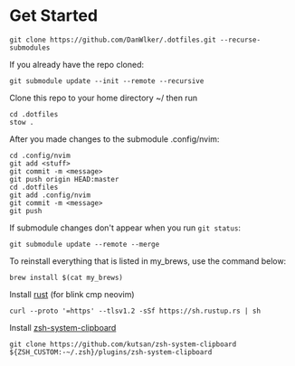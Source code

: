 # Get Started

    git clone https://github.com/DanWlker/.dotfiles.git --recurse-submodules

If you already have the repo cloned:

    git submodule update --init --remote --recursive

Clone this repo to your home directory ~/ then run

    cd .dotfiles
    stow .

After you made changes to the submodule .config/nvim:

    cd .config/nvim
    git add <stuff>
    git commit -m <message>
    git push origin HEAD:master
    cd .dotfiles
    git add .config/nvim 
    git commit -m <message>
    git push

If submodule changes don't appear when you run `git status`:

    git submodule update --remote --merge

To reinstall everything that is listed in my_brews, use the command below:

    brew install $(cat my_brews)

Install [rust](https://www.rust-lang.org/tools/install) (for blink cmp neovim)

```
curl --proto '=https' --tlsv1.2 -sSf https://sh.rustup.rs | sh
```

Install [zsh-system-clipboard](https://github.com/kutsan/zsh-system-clipboard)
```
git clone https://github.com/kutsan/zsh-system-clipboard ${ZSH_CUSTOM:-~/.zsh}/plugins/zsh-system-clipboard
```
